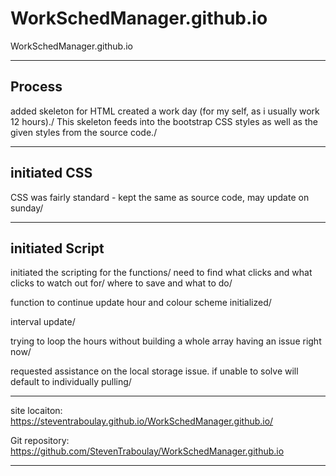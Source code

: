 # WorkSchedManager.github.io
WorkSchedManager.github.io




-----------------------



Process
-------
added skeleton for HTML
created a work day (for my self, as i usually work 12 hours)./
This skeleton feeds into the bootstrap CSS styles as well as the given styles from the source code./


------
initiated CSS
--------------
CSS was fairly standard - kept the same as source code, may update on sunday/

-------
initiated Script
----------------

initiated the scripting for the functions/
need to find what clicks and what clicks to watch out for/
where to save and what to do/

function to continue update hour and colour scheme initialized/

interval  update/


trying to loop the hours without building a whole array having an issue right now/

requested assistance on the local storage issue.  if unable to solve will default to individually pulling/



------------------

site locaiton: https://steventraboulay.github.io/WorkSchedManager.github.io/

Git repository: https://github.com/StevenTraboulay/WorkSchedManager.github.io

------